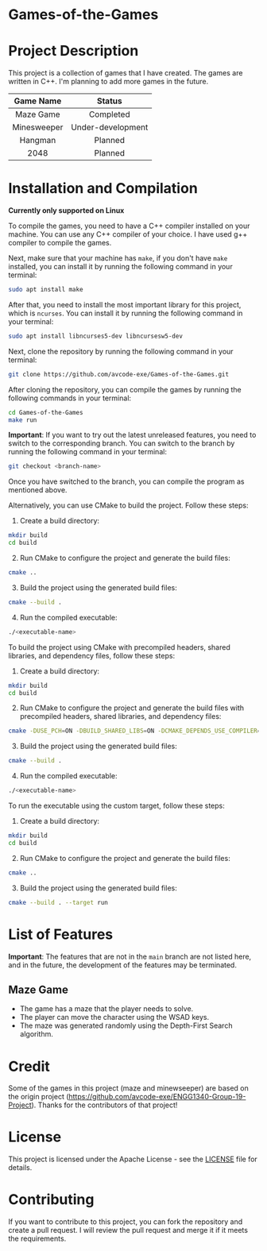 # Games-of-the-Games

# Project Description

This project is a collection of games that I have created. The games are written in C++. I'm planning to add more games in the future.

| Game Name | Status |
| :---: | :---: |
| Maze Game | Completed |
| Minesweeper | Under-development |
| Hangman | Planned |
| 2048 | Planned |

# Installation and Compilation

**Currently only supported on Linux**

To compile the games, you need to have a C++ compiler installed on your machine. You can use any C++ compiler of your choice. I have used g++ compiler to compile the games.

Next, make sure that your machine has `make`, if you don't have `make` installed, you can install it by running the following command in your terminal:

```bash
sudo apt install make
```

After that, you need to install the most important library for this project, which is `ncurses`. You can install it by running the following command in your terminal:

```bash
sudo apt install libncurses5-dev libncursesw5-dev
```

Next, clone the repository by running the following command in your terminal:

```bash
git clone https://github.com/avcode-exe/Games-of-the-Games.git
```

After cloning the repository, you can compile the games by running the following commands in your terminal:

```bash
cd Games-of-the-Games
make run
```

**Important**: If you want to try out the latest unreleased features, you need to switch to the corresponding branch. You can switch to the branch by running the following command in your terminal:

```bash
git checkout <branch-name>
```

Once you have switched to the branch, you can compile the program as mentioned above.

Alternatively, you can use CMake to build the project. Follow these steps:

1. Create a build directory:
```bash
mkdir build
cd build
```

2. Run CMake to configure the project and generate the build files:
```bash
cmake ..
```

3. Build the project using the generated build files:
```bash
cmake --build .
```

4. Run the compiled executable:
```bash
./<executable-name>
```

To build the project using CMake with precompiled headers, shared libraries, and dependency files, follow these steps:

1. Create a build directory:
```bash
mkdir build
cd build
```

2. Run CMake to configure the project and generate the build files with precompiled headers, shared libraries, and dependency files:
```bash
cmake -DUSE_PCH=ON -DBUILD_SHARED_LIBS=ON -DCMAKE_DEPENDS_USE_COMPILER=ON ..
```

3. Build the project using the generated build files:
```bash
cmake --build .
```

4. Run the compiled executable:
```bash
./<executable-name>
```

To run the executable using the custom target, follow these steps:

1. Create a build directory:
```bash
mkdir build
cd build
```

2. Run CMake to configure the project and generate the build files:
```bash
cmake ..
```

3. Build the project using the generated build files:
```bash
cmake --build . --target run
```

# List of Features

**Important**: The features that are not in the `main` branch are not listed here, and in the future, the development of the features may be terminated.

## Maze Game

* The game has a maze that the player needs to solve.
* The player can move the character using the WSAD keys.
* The maze was generated randomly using the Depth-First Search algorithm.

# Credit

Some of the games in this project (maze and minewseeper) are based on the origin project (https://github.com/avcode-exe/ENGG1340-Group-19-Project). Thanks for the contributors of that project!

# License

This project is licensed under the Apache License - see the [LICENSE](LICENSE) file for details.

# Contributing

If you want to contribute to this project, you can fork the repository and create a pull request. I will review the pull request and merge it if it meets the requirements.